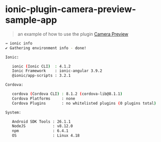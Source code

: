 # ionic-plugin-camera-preview-sample-app  
> an example of how to use the plugin [Camera Preview](https://ionicframework.com/docs/native/camera-preview/)

```bash
→ ionic info
✔ Gathering environment info - done!

Ionic:

   ionic (Ionic CLI)  : 4.1.2 
   Ionic Framework    : ionic-angular 3.9.2
   @ionic/app-scripts : 3.2.1

Cordova:

   cordova (Cordova CLI) : 8.1.2 (cordova-lib@8.1.1)
   Cordova Platforms     : none
   Cordova Plugins       : no whitelisted plugins (0 plugins total)

System:

   Android SDK Tools : 26.1.1 
   NodeJS            : v8.12.0 
   npm               : 6.4.1
   OS                : Linux 4.18
```  

